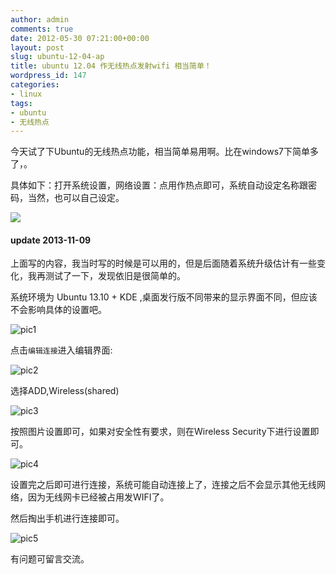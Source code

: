 ```yaml
---
author: admin
comments: true
date: 2012-05-30 07:21:00+00:00
layout: post
slug: ubuntu-12-04-ap
title: ubuntu 12.04 作无线热点发射wifi 相当简单！
wordpress_id: 147
categories:
- linux
tags:
- ubuntu
- 无线热点
---
```


今天试了下Ubuntu的无线热点功能，相当简单易用啊。比在windows7下简单多了，。

具体如下：打开系统设置，网络设置：点用作热点即可，系统自动设定名称跟密码，当然，也可以自己设定。

![](http://m2.img.libdd.com/farm4/23/D401D07EEFD3746165A6E78561F1CE17_400_202.jpg)

#### update 2013-11-09
上面写的内容，我当时写的时候是可以用的，但是后面随着系统升级估计有一些变化，我再测试了一下，发现依旧是很简单的。

系统环境为 Ubuntu 13.10 + KDE ,桌面发行版不同带来的显示界面不同，但应该不会影响具体的设置吧。

![pic1](http://ww4.sinaimg.cn/large/50b560a5gw1eaf0ufi5tij208z09z74m.jpg)

点击`编辑连接`进入编辑界面:

![pic2](http://ww3.sinaimg.cn/large/50b560a5gw1eaf0vr6fc2j20c60gfdhf.jpg)

选择ADD,Wireless(shared)

![pic3](http://ww4.sinaimg.cn/large/50b560a5gw1eaf0wxwmg1j20dk0cswfm.jpg)

按照图片设置即可，如果对安全性有要求，则在Wireless Security下进行设置即可。

![pic4](http://ww4.sinaimg.cn/large/50b560a5gw1eaf0yrak3bj209108ygm0.jpg)

设置完之后即可进行连接，系统可能自动连接上了，连接之后不会显示其他无线网络，因为无线网卡已经被占用发WIFI了。

然后掏出手机进行连接即可。

![pic5](http://ww4.sinaimg.cn/large/50b560a5gw1eaf11fxf2uj20k00zk0ut.jpg)

有问题可留言交流。


